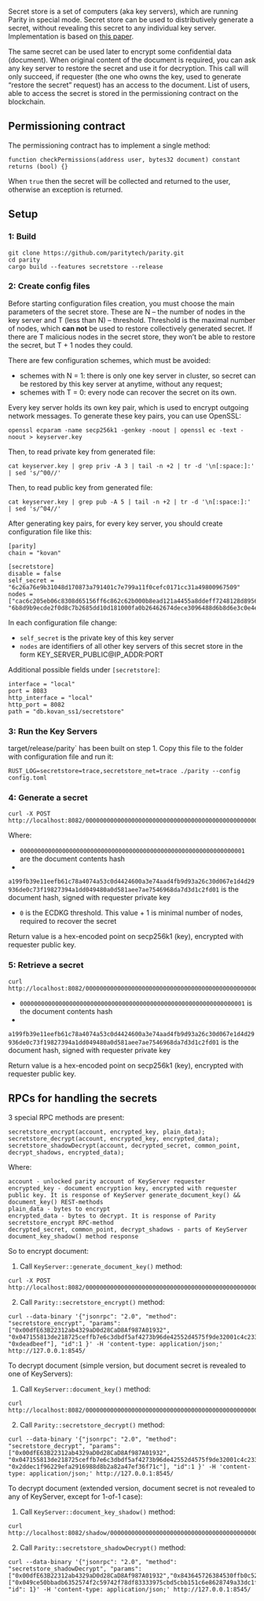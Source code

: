 Secret store is a set of computers (aka key servers), which are running Parity in special mode. Secret store can be used to distributively generate a secret, without revealing this secret to any individual key server. Implementation is based on [this paper](http://citeseerx.ist.psu.edu/viewdoc/download;jsessionid=A0EF4DEE6638E535648F19C13A0251C2?doi=10.1.1.124.4128&rep=rep1&type=pdf).

The same secret can be used later to encrypt some confidential data (document). When original content of the document is required, you can ask any key server to restore the secret and use it for decryption. This call will only succeed, if requester (the one who owns the key, used to generate “restore the secret” request) has an access to the document. List of users, able to access the secret is stored in the permissioning contract on the blockchain.

## Permissioning contract
The permissioning contract has to implement a single method:
```
function checkPermissions(address user, bytes32 document) constant returns (bool) {}
```
When `true` then the secret will be collected and returned to the user, otherwise an exception is returned.

## Setup
### 1: Build
```
git clone https://github.com/paritytech/parity.git
cd parity
cargo build --features secretstore --release
```
### 2: Create config files
Before starting configuration files creation, you must choose the main parameters of the secret store. These are N – the number of nodes in the key server and T (less than N) – threshold. Threshold is the maximal number of nodes, which **can not** be used to restore collectively generated secret. If there are T malicious nodes in the secret store, they won’t be able to restore the secret, but T + 1 nodes they could.

There are few configuration schemes, which must be avoided:
- schemes with N = 1: there is only one key server in cluster, so secret can be restored by this key server at anytime, without any request;
- schemes with T = 0: every node can recover the secret on its own.

Every key server holds its own key pair, which is used to encrypt outgoing network messages. To generate these key pairs, you can use OpenSSL:
```
openssl ecparam -name secp256k1 -genkey -noout | openssl ec -text -noout > keyserver.key
```
Then, to read private key from generated file:
```
cat keyserver.key | grep priv -A 3 | tail -n +2 | tr -d '\n[:space:]:' | sed 's/^00//'
```
Then, to read public key from generated file:
```
cat keyserver.key | grep pub -A 5 | tail -n +2 | tr -d '\n[:space:]:' | sed 's/^04//'
```

After generating key pairs, for every key server, you should create configuration file like this:
```
[parity]
chain = "kovan"

[secretstore]
disable = false
self_secret = "6c26a76e9b31048d170873a791401c7e799a11f0cefc0171cc31a49800967509"
nodes = ["cac6c205eb06c8308d65156ff6c862c62b000b8ead121a4455a8ddeff7248128d895692136f240d5d1614dc7cc4147b1bd584bd617e30560bb872064d09ea325@127.0.0.1:8085", "6b8d9b9ecde2f0d8c7b2685dd10d181000fa0b26462674dece3096488d6b8d6e3c0e4e1262e3f0eb3b997783b3d6471c281905c5fafeb7908f3aeb7326274db6@127.0.0.1:8087"]
```

In each configuration file change:  
- `self_secret` is the private key of this key server
- `nodes` are identifiers of all other key servers of this secret store in the form KEY_SERVER_PUBLIC@IP_ADDR:PORT

Additional possible fields under `[secretstore]`:
```
interface = "local"
port = 8083
http_interface = "local"
http_port = 8082
path = "db.kovan_ss1/secretstore"
```

### 3: Run the Key Servers
target/release/parity` has been built on step 1. Copy this file to the folder with configuration file and run it:
```
RUST_LOG=secretstore=trace,secretstore_net=trace ./parity --config config.toml
```
### 4: Generate a secret
```
curl -X POST http://localhost:8082/0000000000000000000000000000000000000000000000000000000000000001/a199fb39e11eefb61c78a4074a53c0d4424600a3e74aad4fb9d93a26c30d067e1d4d29936de0c73f19827394a1dd049480a0d581aee7ae7546968da7d3d1c2fd01/0
```
Where:  
- `0000000000000000000000000000000000000000000000000000000000000001` are the document contents hash
-
 `a199fb39e11eefb61c78a4074a53c0d4424600a3e74aad4fb9d93a26c30d067e1d4d29936de0c73f19827394a1dd049480a0d581aee7ae7546968da7d3d1c2fd01` is the document hash, signed with requester private key
- `0` is the ECDKG threshold. This value + 1 is minimal number of nodes, required to recover the secret

Return value is a hex-encoded point on secp256k1 (key), encrypted with requester public key.

### 5: Retrieve a secret
```
curl http://localhost:8082/0000000000000000000000000000000000000000000000000000000000000001/a199fb39e11eefb61c78a4074a53c0d4424600a3e74aad4fb9d93a26c30d067e1d4d29936de0c73f19827394a1dd049480a0d581aee7ae7546968da7d3d1c2fd01
```
- `0000000000000000000000000000000000000000000000000000000000000001` is the document contents hash
-
 `a199fb39e11eefb61c78a4074a53c0d4424600a3e74aad4fb9d93a26c30d067e1d4d29936de0c73f19827394a1dd049480a0d581aee7ae7546968da7d3d1c2fd01` is the document hash, signed with requester private key

Return value is a hex-encoded point on secp256k1 (key), encrypted with requester public key.

## RPCs for handling the secrets

3 special RPC methods are present:
```
secretstore_encrypt(account, encrypted_key, plain_data);
secretstore_decrypt(account, encrypted_key, encrypted_data);
secretstore_shadowDecrypt(account, decrypted_secret, common_point, decrypt_shadows, encrypted_data);
```
Where:
```
account - unlocked parity account of KeyServer requester
encrypted_key - document encryption key, encrypted with requester public key. It is response of KeyServer generate_document_key() && document_key() REST-methods
plain_data - bytes to encrypt
encrypted_data - bytes to decrypt. It is response of Parity secretstore_encrypt RPC-method
decrypted_secret, common_point, decrypt_shadows - parts of KeyServer document_key_shadow() method response
```
So to encrypt document:
1) Call `KeyServer::generate_document_key()` method:
```
curl -X POST http://localhost:8082/0000000000000000000000000000000000000000000000000000000000000000/de12681e0b8f7a428f12a6694a5f7e1324deef3d627744d95d51b862afc13799251831b3611ae436c452b54cdf5c4e78b361a396ae183e8b4c34519e895e623c00/0
```
2) Call `Parity::secretstore_encrypt()` method:
```
curl --data-binary '{"jsonrpc": "2.0", "method": "secretstore_encrypt", "params": ["0x00dfE63B22312ab4329aD0d28CaD8Af987A01932", "0x047155813de218725ceffb7e6c3dbdf5af4273b96de42552d4575f9de32001c4c2337b685288ee3411b54c5c0ace68d890227b6bc2fa80e52edbd2334bec0a45c9efe989eea16ad26ddf592dd5df55403d475a109350275021676624bb7ee06671f679c275ee26173d6f48030d77ae646b5c6a83ebe5e240b81e5286fa6960f5a998f54ee474f9146820a4ad3260d77bb04660dbbc3492deed8c7a92f138175851f1fb5e565d86464c5eacce7766dc2a7f", "0xdeadbeef"], "id":1 }' -H 'content-type: application/json;' http://127.0.0.1:8545/
```

To decrypt document (simple version, but document secret is revealed to one of KeyServers):
1) Call `KeyServer::document_key()` method:
```
curl http://localhost:8082/0000000000000000000000000000000000000000000000000000000000000000/de12681e0b8f7a428f12a6694a5f7e1324deef3d627744d95d51b862afc13799251831b3611ae436c452b54cdf5c4e78b361a396ae183e8b4c34519e895e623c00
```
2) Call `Parity::secretstore_decrypt()` method:
```
curl --data-binary '{"jsonrpc": "2.0", "method": "secretstore_decrypt", "params": ["0x00dfE63B22312ab4329aD0d28CaD8Af987A01932", "0x047155813de218725ceffb7e6c3dbdf5af4273b96de42552d4575f9de32001c4c2337b685288ee3411b54c5c0ace68d890227b6bc2fa80e52edbd2334bec0a45c9efe989eea16ad26ddf592dd5df55403d475a109350275021676624bb7ee06671f679c275ee26173d6f48030d77ae646b5c6a83ebe5e240b81e5286fa6960f5a998f54ee474f9146820a4ad3260d77bb04660dbbc3492deed8c7a92f138175851f1fb5e565d86464c5eacce7766dc2a7f", "0x2ddec1f96229efa2916988d8b2a82a47ef36f71c"], "id":1 }' -H 'content-type: application/json;' http://127.0.0.1:8545/
```

To decrypt document (extended version, document secret is not revealed to any of KeyServer, except for 1-of-1 case):
1) Call `KeyServer::document_key_shadow()` method:
```
curl http://localhost:8082/shadow/0000000000000000000000000000000000000000000000000000000000000000/de12681e0b8f7a428f12a6694a5f7e1324deef3d627744d95d51b862afc13799251831b3611ae436c452b54cdf5c4e78b361a396ae183e8b4c34519e895e623c00
```
2) Call `Parity::secretstore_shadowDecrypt()` method:
```
curl --data-binary '{"jsonrpc": "2.0", "method": "secretstore_shadowDecrypt", "params":["0x00dfE63B22312ab4329aD0d28CaD8Af987A01932","0x843645726384530ffb0c52f175278143b5a93959af7864460f5a4fec9afd1450cfb8aef63dec90657f43f55b13e0a73c7524d4e9a13c051b4e5f1e53f39ecd91","0x07230e34ebfe41337d3ed53b186b3861751f2401ee74b988bba55694e2a6f60c757677e194be2e53c3523cc8548694e636e6acb35c4e8fdc5e29d28679b9b2f3",["0x049ce50bbadb6352574f2c59742f78df83333975cbd5cbb151c6e8628749a33dc1fa93bb6dffae5994e3eb98ae859ed55ee82937538e6adb054d780d1e89ff140f121529eeadb1161562af9d3342db0008919ca280a064305e5a4e518e93279de7a9396fe5136a9658e337e8e276221248c381c5384cd1ad28e5921f46ff058d5fbcf8a388fc881d0dd29421c218d51761"],"0x2ddec1f96229efa2916988d8b2a82a47ef36f71c"], "id": 1}' -H 'content-type: application/json;' http://127.0.0.1:8545/
```